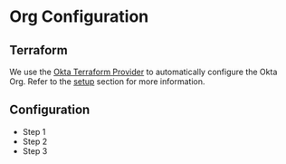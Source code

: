 # Org Configuration

## Terraform
We use the [Okta Terraform Provider](https://www.terraform.io/docs/providers/okta/index.html) to automatically configure the Okta Org. Refer to the [setup](/setup/terraform.html) section for more information.

## Configuration
* Step 1
* Step 2
* Step 3